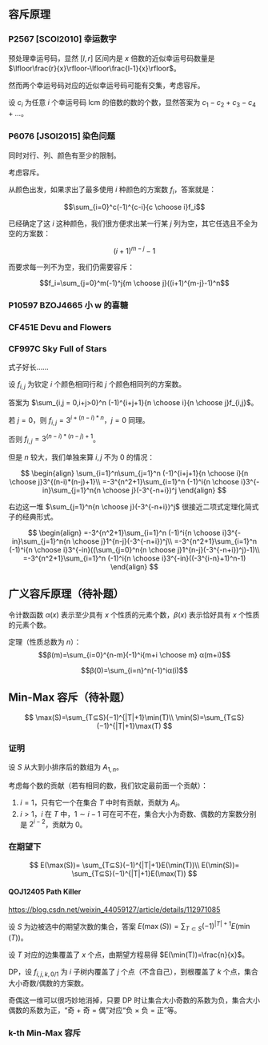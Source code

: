 ## 容斥原理

### P2567 [SCOI2010] 幸运数字

预处理幸运号码，显然 $[l,r]$ 区间内是 $x$ 倍数的近似幸运号码数量是 $\lfloor\frac{r}{x}\rfloor-\lfloor\frac{l-1}{x}\rfloor$。

然而两个幸运号码对应的近似幸运号码可能有交集，考虑容斥。

设 $c_i$ 为任意 $i$ 个幸运号码 $\text{lcm}$ 的倍数的数的个数，显然答案为 $c_1-c_2+c_3-c_4+\dots$。

### P6076 [JSOI2015] 染色问题
同时对行、列、颜色有至少的限制。

考虑容斥。

从颜色出发，如果求出了最多使用 $i$ 种颜色的方案数 $f_i$，答案就是：

$$\sum_{i=0}^c(-1)^{c-i}{c \choose i}f_i$$

已经确定了这 $i$ 这种颜色，我们很方便求出某一行某 $j$ 列为空，其它任选且不全为空的方案数：

$$(i+1)^{m-j}-1$$

而要求每一列不为空，我们仍需要容斥：

$$f_i=\sum_{j=0}^m(-1)^j{m \choose j}((i+1)^{m-j}-1)^n$$

### P10597 BZOJ4665 小 w 的喜糖

### CF451E Devu and Flowers

### CF997C Sky Full of Stars
式子好长……

设 $f_{i,j}$ 为钦定 $i$ 个颜色相同行和 $j$ 个颜色相同列的方案数。

答案为 $\sum_{i,j =  0,i+j>0}^n (-1)^{i+j+1}{n \choose i}{n \choose j}f_{i,j}$。

若 $j=0$，则 $f_{i,j}=3^{i+(n-i)*n}$，$j=0$ 同理。

否则 $f_{i,j}=3^{(n-i)*(n-j)+1}$。

但是 $n$ 较大，我们单独来算 $i,j$ 不为 $0$ 的情况：

$$
\begin{align}
\sum_{i=1}^n\sum_{j=1}^n (-1)^{i+j+1}{n \choose i}{n \choose j}3^{(n-i)*(n-j)+1}\\
=-3^{n^2+1}\sum_{i=1}^n (-1)^i{n \choose i}3^{-in}\sum_{j=1}^n{n \choose j}(-3^{-n+i})^j
\end{align}
$$

右边这一堆 $\sum_{j=1}^n{n \choose j}(-3^{-n+i})^j$ 很接近二项式定理化简式子的经典形式。

$$
\begin{align}
=-3^{n^2+1}\sum_{i=1}^n (-1)^i{n \choose i}3^{-in}\sum_{j=1}^n{n \choose j}1^{n-j}(-3^{-n+i})^j\\
=-3^{n^2+1}\sum_{i=1}^n (-1)^i{n \choose i}3^{-in}((\sum_{j=0}^n{n \choose j}1^{n-j}(-3^{-n+i})^j)-1)\\
=-3^{n^2+1}\sum_{i=1}^n (-1)^i{n \choose i}3^{-in}((-3^{i-n}+1)^n-1)
\end{align}
$$

## 广义容斥原理（待补题）
令计数函数 $α(x)$ 表示至少具有 $x$ 个性质的元素个数，$β(x)$ 表示恰好具有 $x$ 个性质的元素个数。

定理（性质总数为 $n$）：
$$β(m)=\sum_{i=0}^{n-m}(-1)^i{m+i \choose m} α(m+i)$$

$$β(0)=\sum_{i=n}^n(-1)^iα(i)$$

## Min-Max 容斥（待补题）

$$
\max(S)=\sum_{T⊆S}(−1)^{|T|+1}\min(T)\\
\min(S)=\sum_{T⊆S}(−1)^{|T|+1}\max(T)
$$

### 证明

设 $S$ 从大到小排序后的数组为 $A_{1,n}$。

考虑每个数的贡献（若有相同的数，我们钦定最前面一个贡献）：

1. $i=1$，只有它一个在集合 $T$ 中时有贡献，贡献为 $A_i$。
2. $i>1$，$i$ 在 $T$ 中，$1\sim i-1$ 可在可不在，集合大小为奇数、偶数的方案数分别是 $2^{i-2}$，贡献为 $0$。

### 在期望下

$$
E(\max(S))= \sum_{T⊆S}(−1)^{|T|+1}E(\min(T))\\
E(\min(S))= \sum_{T⊆S}(−1)^{|T|+1}E(\max(T))
$$

#### QOJ12405 Path Killer

https://blog.csdn.net/weixin_44059127/article/details/112971085

设 $S$ 为边被选中的期望次数的集合，答案 $E(\max(S))=\sum_{T\subset S}(-1)^{|T|+1}E(\min(T))$。

设 $T$ 对应的边集覆盖了 $x$ 个点，由期望方程易得 $E(\min(T))=\frac{n}{x}$。

DP，设 $f_{i,j,k,0/1}$ 为 $i$ 子树内覆盖了 $j$ 个点（不含自己），到根覆盖了 $k$ 个点，集合大小奇数/偶数的方案数。

奇偶这一维可以很巧妙地消掉，只要 DP 时让集合大小奇数的系数为负，集合大小偶数的系数为正，“奇 $+$ 奇 $=$ 偶”对应“负 $\times$ 负 $=$ 正”等。

### k-th Min-Max 容斥